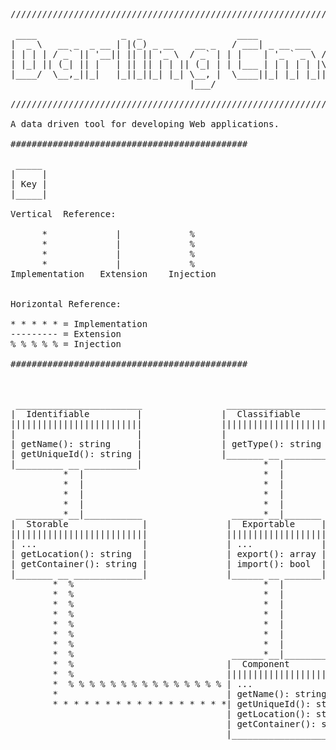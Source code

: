 <pre>
/////////////////////////////////////////////////////////////////////

 ____                _  _                  ____
|  _ \   __ _  _ __ | |(_) _ __    __ _   / ___| _ __ ___   ___
| | | | / _` || '__|| || || '_ \  / _` | | |    | '_ ` _ \ / __|
| |_| || (_| || |   | || || | | || (_| | | |___ | | | | | |\__ \
|____/  \__,_||_|   |_||_||_| |_| \__, |  \____||_| |_| |_||___/
                                  |___/

/////////////////////////////////////////////////////////////////////

A data driven tool for developing Web applications.

#############################################

 _____
|     |
| Key |
|_____|

Vertical  Reference:

      *             |             %
      *             |             %
      *             |             %
      *             |             %
Implementation   Extension    Injection


Horizontal Reference:

* * * * * = Implementation
--------- = Extension
% % % % % = Injection

#############################################



 ________________________                ___________________                 _____________________
|  Identifiable         |               |  Classifiable     |               |  Switchable         |
|||||||||||||||||||||||||               |||||||||||||||||||||               |||||||||||||||||||||||
|                       |               |                   |               |                     |
| getName(): string     |               | getType(): string |               | getState(): bool    |
| getUniqueId(): string |               |_______ __ ________|               | switchState(): bool |
|_________ __ __________|                       *  |                        |________ __ _________|
          *  |                                  *  |                                 *  %
          *  |                                  *  |                                 *  %
          *  |                                  *  |                                 *  %
          *  |                                  *  |                                 *  %
 _________*__|___________                 ______*__|_______                          *  %
|  Storable              |               |  Exportable     |                         *  %
||||||||||||||||||||||||||               |||||||||||||||||||                         *  %
| ...                    |               | ...             |                         *  %
| getLocation(): string  |               | export(): array |                         *  %
| getContainer(): string |               | import(): bool  |                         *  %
|_______ __ _____________|               |______ __ _______|                         *  %
        *  %                                    *  |                                 *  %
        *  %                                    *  |                                 *  %
        *  %                                    *  |                                 *  %
        *  %                                    *  |                                 *  %
        *  %                                    *  |                                 *  %
        *  %                                    *  |                                 *  %
        *  %                                    *  |                                 *  %
        *  %                              ______*__|_______________          ________*__%___________
        *  %                             |  Component              |        |  SwitchableComponent  |
        *  %                             |||||||||||||||||||||||||||        |||||||||||||||||||||||||
        *  % % % % % % % % % % % % % % % | ...                     |        | ...                   |
        *                                | getName(): string       |* * * * | getState(): bool      |
        * * * * * * * * * * * * * * * * *| getUniqueId(): string   |--------| switchState(): bool   |
                                         | getLocation(): string   |        |_______________________|
                                         | getContainer(): string  |
                                         |_________________________|


</pre>

